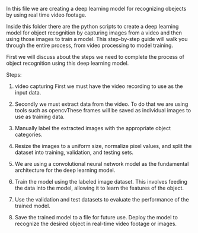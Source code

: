 In this file we are creating a deep learning model for recognizing obejects by using real time video footage.

Inside this folder there are the python scripts to create a deep learning model for object recognition by capturing images from a video and then using those images to train a model. This step-by-step guide will walk you through the entire process, from video processing to model training.

First we will discuss about the steps we need to complete the process of object recognition using this deep learning model.

Steps:
1. video capturing 
First we must have the video recording to use as the input data.

2. Secondly we must extract data from the video. To do that we are using tools such as opencvThese frames will be saved as individual images to use as training data.

3. Manually label the extracted images with the appropriate object categories.

4. Resize the images to a uniform size, normalize pixel values, and split the dataset into training, validation, and testing sets.

5. We are using a convolutional neural network model as the fundamental architecture for the deep learning model. 

6. Train the model using the labeled image dataset. This involves feeding the data into the model, allowing it to learn the features of the object.

7. Use the validation and test datasets to evaluate the performance of the trained model. 

8. Save the trained model to a file for future use.
Deploy the model to recognize the desired object in real-time video footage or images.


